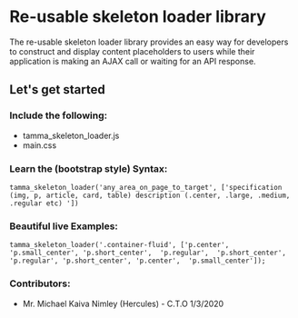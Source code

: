 # Re-usable skeleton loader library

The re-usable skeleton loader library provides an easy way for developers to construct and display content placeholders to users while their  application is making an AJAX call or waiting for an API response.

## Let's get started

### Include the following:
* tamma_skeleton_loader.js
* main.css
        
### Learn the (bootstrap style) Syntax:
<pre class="bg-light"><code>tamma_skeleton_loader('any_area_on_page_to_target', ['specification (img, p, article, card, table) description (.center, .large, .medium, .regular etc) '])</code></pre>

### Beautiful live Examples:
<pre class="bg-light"><code>tamma_skeleton_loader('.container-fluid', ['p.center', 'p.small_center', 'p.short_center',  'p.regular',  'p.short_center', 'p.regular', 'p.short_center', 'p.center',  'p.small_center']);</code></pre>

### Contributors:
* Mr. Michael Kaiva Nimley (Hercules) - C.T.O 1/3/2020
